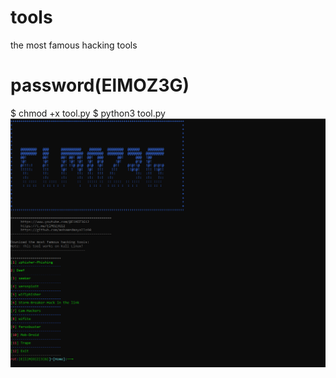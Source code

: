 # tools
the most famous hacking tools
# password(ElMOZ3G)
$ chmod +x tool.py
$ python3 tool.py
<img src="https://github.com/mohamedmayallo90/tools/blob/main/my%20tools.png">
